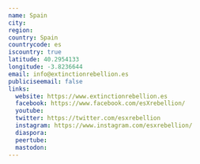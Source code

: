 ```yaml
---
name: Spain
city:
region:
country: Spain
countrycode: es
iscountry: true
latitude: 40.2954133
longitude: -3.8236644
email: info@extinctionrebellion.es
publiciseemail: false
links:
  website: https://www.extinctionrebellion.es
  facebook: https://www.facebook.com/esXrebellion/
  youtube:
  twitter: https://twitter.com/esxrebellion
  instagram: https://www.instagram.com/esxrebellion/
  diaspora:
  peertube:
  mastodon:
---
```

